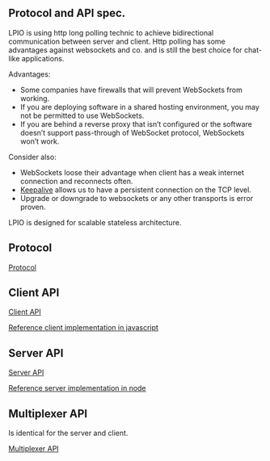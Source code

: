 ## Protocol and API spec.

LPIO is using http long polling technic to achieve bidirectional communication between server and client. Http polling has some advantages against websockets and co. and is still the best choice for chat-like applications.

Advantages:
- Some companies have firewalls that will prevent WebSockets from working.
- If you are deploying software in a shared hosting environment, you may not be permitted to use WebSockets.
- If you are behind a reverse proxy that isn’t configured or the software doesn’t support pass-through of WebSocket protocol, WebSockets won’t work.

Consider also:
- WebSockets loose their advantage when client has a weak internet connection and reconnects often.
- [Keepalive](https://en.wikipedia.org/wiki/Keepalive) allows us to have a persistent connection on the TCP level.
- Upgrade or downgrade to websockets or any other transports is error proven.


LPIO is designed for scalable stateless architecture.

## Protocol

[Protocol](./protocol.md)

## Client API

[Client API](./client.md)

[Reference client implementation in javascript](https://github.com/lpio/lpio-client-js)

## Server API

[Server API](./server.md)

[Reference server implementation in node](https://github.com/lpio/lpio-server-node)

## Multiplexer API

Is identical for the server and client.

[Multiplexer API](./multiplexer.md)